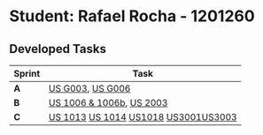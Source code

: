 # Student: Rafael Rocha - 1201260

## Developed Tasks

| Sprint | Task                                                                                                                                                                                                                                                                            |
|--------|---------------------------------------------------------------------------------------------------------------------------------------------------------------------------------------------------------------------------------------------------------------------------------|
| **A**  | [US G003](../sprintA/us_g003/readme.md), [US G006](../sprintA/us_g006/README.md)                                                                                                                                                                                                |
| **B**  | [US 1006 & 1006b](..%2FsprintB%2Fus%2Fus_1006%2FREADME.md), [US 2003](..%2FsprintB%2Fus%2Fus_2003%2FREADME.md)                                                                                                                                                                  |
| **C**  | [US 1013](..%2FsprintC%2Fus%2Fus1013%2FREADME.md) [US 1014](..%2FsprintC%2Fus%2Fus1014%2FREADME.md) [US1018](..%2FsprintC%2Fus%2Fus1018%2FREADME.md) [US3001](..%2FsprintC%2Fus%2Frcomp%2Fus%2Fus3001%2FREADME.md)[US3003](..%2FsprintC%2Fus%2Frcomp%2Fus%2Fus3003%2FREADME.md) |
